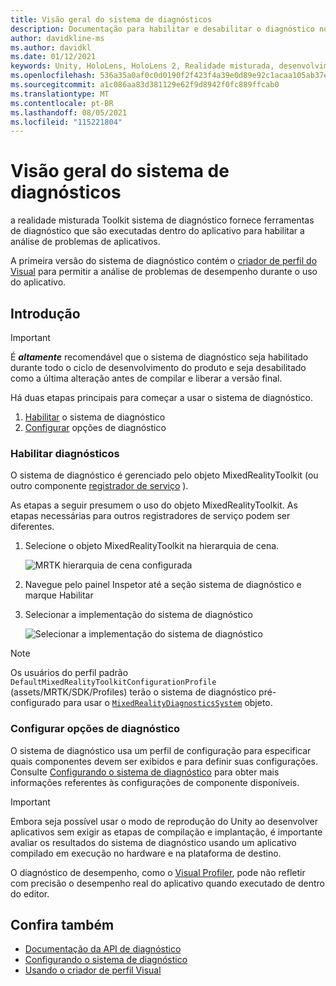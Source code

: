 ```yaml
---
title: Visão geral do sistema de diagnósticos
description: Documentação para habilitar e desabilitar o diagnóstico no MRTK
author: davidkline-ms
ms.author: davidkl
ms.date: 01/12/2021
keywords: Unity, HoloLens, HoloLens 2, Realidade misturada, desenvolvimento, MRTK,
ms.openlocfilehash: 536a35a0af0c0d0190f2f423f4a39e0d89e92c1acaa105ab37e8cf7fdc37cbf5
ms.sourcegitcommit: a1c086aa83d381129e62f9d8942f0fc889ffcab0
ms.translationtype: MT
ms.contentlocale: pt-BR
ms.lasthandoff: 08/05/2021
ms.locfileid: "115221804"
---
```

# <a name="diagnostics-system-overview"></a>Visão geral do sistema de diagnósticos

a realidade misturada Toolkit sistema de diagnóstico fornece ferramentas de diagnóstico que são executadas dentro do aplicativo para habilitar a análise de problemas de aplicativos.

A primeira versão do sistema de diagnóstico contém o [criador de perfil do Visual](using-visual-profiler.md) para permitir a análise de problemas de desempenho durante o uso do aplicativo.

## <a name="getting-started"></a>Introdução

> [!IMPORTANT]
> É **_altamente_** recomendável que o sistema de diagnóstico seja habilitado durante todo o ciclo de desenvolvimento do produto e seja desabilitado como a última alteração antes de compilar e liberar a versão final.

Há duas etapas principais para começar a usar o sistema de diagnóstico.

1. [Habilitar](#enable-diagnostics) o sistema de diagnóstico
2. [Configurar](#configure-diagnostic-options) opções de diagnóstico

### <a name="enable-diagnostics"></a>Habilitar diagnósticos

O sistema de diagnóstico é gerenciado pelo objeto MixedRealityToolkit (ou outro componente [registrador de serviço](xref:Microsoft.MixedReality.Toolkit.IMixedRealityServiceRegistrar) ).

As etapas a seguir presumem o uso do objeto MixedRealityToolkit. As etapas necessárias para outros registradores de serviço podem ser diferentes.

1. Selecione o objeto MixedRealityToolkit na hierarquia de cena.

    ![MRTK hierarquia de cena configurada](../images/MRTK_ConfiguredHierarchy.png)

1. Navegue pelo painel Inspetor até a seção sistema de diagnóstico e marque Habilitar
1. Selecionar a implementação do sistema de diagnóstico

    ![Selecionar a implementação do sistema de diagnóstico](../images/diagnostics/DiagnosticsSelectSystemType.png)

> [!NOTE]
> Os usuários do perfil padrão `DefaultMixedRealityToolkitConfigurationProfile` (assets/MRTK/SDK/Profiles) terão o sistema de diagnóstico pré-configurado para usar o [`MixedRealityDiagnosticsSystem`](xref:Microsoft.MixedReality.Toolkit.Diagnostics.MixedRealityDiagnosticsSystem) objeto.

### <a name="configure-diagnostic-options"></a>Configurar opções de diagnóstico

O sistema de diagnóstico usa um perfil de configuração para especificar quais componentes devem ser exibidos e para definir suas configurações. Consulte [Configurando o sistema de diagnóstico](configuring-diagnostics.md) para obter mais informações referentes às configurações de componente disponíveis.

> [!IMPORTANT]
> Embora seja possível usar o modo de reprodução do Unity ao desenvolver aplicativos sem exigir as etapas de compilação e implantação, é importante avaliar os resultados do sistema de diagnóstico usando um aplicativo compilado em execução no hardware e na plataforma de destino.
>
> O diagnóstico de desempenho, como o [Visual Profiler](using-visual-profiler.md), pode não refletir com precisão o desempenho real do aplicativo quando executado de dentro do editor.

## <a name="see-also"></a>Confira também

- [Documentação da API de diagnóstico](xref:Microsoft.MixedReality.Toolkit.Diagnostics)
- [Configurando o sistema de diagnóstico](configuring-diagnostics.md)
- [Usando o criador de perfil Visual](using-visual-profiler.md)

